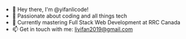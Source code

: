 - 👋 Hey there, I'm @yifanlicode!
- 👀 Passionate about coding and all things tech
- 🌱 Currently mastering Full Stack Web Development at RRC Canada
- 📫 Get in touch with me: liyifan2019@gmail.com

<!---
yifanlicode/yifanlicode is a ✨ special ✨ repository because its `README.md` (this file) appears on your GitHub profile.
You can click the Preview link to take a look at your changes.
--->
